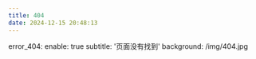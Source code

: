 ```yaml
---
title: 404
date: 2024-12-15 20:48:13
---
```

error_404:
enable: true
subtitle: '页面没有找到'
background: /img/404.jpg